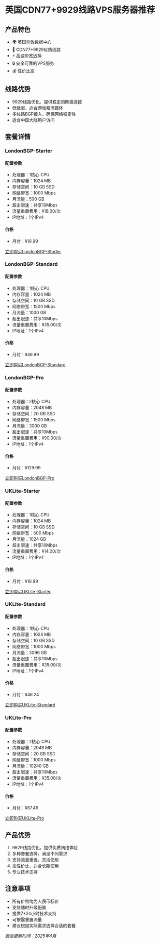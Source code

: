 # 英国CDN77+9929线路VPS服务器推荐

## 产品特色
- 🌍 英国伦敦数据中心
- 🚀 CDN77+9929优质线路
- ⚡ 高速带宽选择
- 🔒 安全可靠的VPS服务
- 💰 性价比高

## 线路优势
- 9929线路优化，提供稳定的网络连接
- 低延迟，适合游戏和流媒体
- 多线路BGP接入，确保网络稳定性
- 适合中国大陆用户访问

## 套餐详情

### LondonBGP-Starter
#### 配置参数
- 处理器：1核心 CPU
- 内存容量：1024 MB
- 存储空间：10 GB SSD
- 网络带宽：1000 Mbps
- 月流量：500 GB
- 超出限速：共享10Mbps
- 流量重置费用：¥18.00/次
- IP地址：1个IPv4

#### 价格
- 月付：¥19.99

[立即购买LondonBGP-Starter](https://akile.io/shop/server?type=traffic&areaId=11&nodeId=29&planId=972&aff_code=a1e2817f-c626-4f0b-b7ba-afce0951a583)

### LondonBGP-Standard
#### 配置参数
- 处理器：1核心 CPU
- 内存容量：1024 MB
- 存储空间：10 GB SSD
- 网络带宽：1500 Mbps
- 月流量：1000 GB
- 超出限速：共享10Mbps
- 流量重置费用：¥35.00/次
- IP地址：1个IPv4

#### 价格
- 月付：¥49.99

[立即购买LondonBGP-Standard](https://akile.io/shop/server?type=traffic&areaId=11&nodeId=29&planId=973&aff_code=a1e2817f-c626-4f0b-b7ba-afce0951a583)

### LondonBGP-Pro
#### 配置参数
- 处理器：2核心 CPU
- 内存容量：2048 MB
- 存储空间：20 GB SSD
- 网络带宽：1500 Mbps
- 月流量：3000 GB
- 超出限速：共享10Mbps
- 流量重置费用：¥90.00/次
- IP地址：1个IPv4

#### 价格
- 月付：¥129.99

[立即购买LondonBGP-Pro](https://akile.io/shop/server?type=traffic&areaId=11&nodeId=29&planId=974&aff_code=a1e2817f-c626-4f0b-b7ba-afce0951a583)

### UKLite-Starter
#### 配置参数
- 处理器：1核心 CPU
- 内存容量：1024 MB
- 存储空间：10 GB SSD
- 网络带宽：500 Mbps
- 月流量：1024 GB
- 超出限速：共享10Mbps
- 流量重置费用：¥14.00/次
- IP地址：1个IPv4

#### 价格
- 月付：¥19.99

[立即购买UKLite-Starter](https://akile.io/shop/server?type=traffic&areaId=11&nodeId=14&planId=846&aff_code=a1e2817f-c626-4f0b-b7ba-afce0951a583)

### UKLite-Standard
#### 配置参数
- 处理器：1核心 CPU
- 内存容量：1024 MB
- 存储空间：10 GB SSD
- 网络带宽：1000 Mbps
- 月流量：3096 GB
- 超出限速：共享10Mbps
- 流量重置费用：¥35.00/次
- IP地址：1个IPv4

#### 价格
- 月付：¥46.24

[立即购买UKLite-Standard](https://akile.io/shop/server?type=traffic&areaId=11&nodeId=14&planId=847&aff_code=a1e2817f-c626-4f0b-b7ba-afce0951a583)

### UKLite-Pro
#### 配置参数
- 处理器：2核心 CPU
- 内存容量：2048 MB
- 存储空间：20 GB SSD
- 网络带宽：1000 Mbps
- 月流量：10240 GB
- 超出限速：共享10Mbps
- 流量重置费用：¥35.00/次
- IP地址：1个IPv4

#### 价格
- 月付：¥87.49

[立即购买UKLite-Pro](https://akile.io/shop/server?type=traffic&areaId=11&nodeId=14&planId=848&aff_code=a1e2817f-c626-4f0b-b7ba-afce0951a583)

## 产品优势
1. 9929线路优化，提供优质网络体验
2. 多种套餐选择，满足不同需求
3. 支持流量重置，灵活使用
4. 高性价比，适合长期使用
5. 专业技术支持

## 注意事项
- 所有价格均为人民币标价
- 支持随时升级配置
- 提供7*24小时技术支持
- 可按需重置流量
- 建议根据实际需求选择合适的套餐

*最后更新时间：2025年4月* 